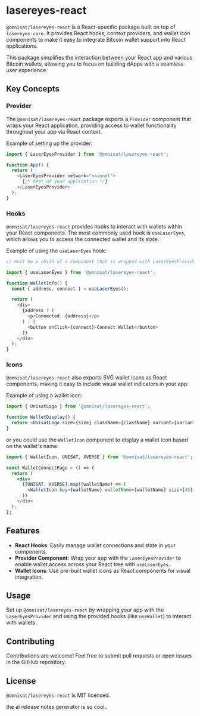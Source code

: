 # lasereyes-react 

`@omnisat/lasereyes-react` is a React-specific package built on top of `lasereyes-core`. It provides React hooks, context providers, and wallet icon components to make it easy to integrate Bitcoin wallet support into React applications.

This package simplifies the interaction between your React app and various Bitcoin wallets, allowing you to focus on building dApps with a seamless user experience.

## Key Concepts

### Provider
The `@omnisat/lasereyes-react` package exports a `Provider` component that wraps your React application, providing access to wallet functionality throughout your app via React context.

Example of setting up the provider:

```typescript
import { LaserEyesProvider } from '@omnisat/lasereyes-react';

function App() {
  return (
    <LaserEyesProvider network="mainnet">
      {/* Rest of your application */}
    </LaserEyesProvider>
  );
}
```

### Hooks
`@omnisat/lasereyes-react` provides hooks to interact with wallets within your React components. The most commonly used hook is `useLaserEyes`, which allows you to access the connected wallet and its state.

Example of using the `useLaserEyes` hook:

```typescript
// must be a child of a component that is wrapped with LaserEyesProvider

import { useLaserEyes } from '@omnisat/lasereyes-react';

function WalletInfo() {
  const { address, connect } = useLaserEyes();

  return (
    <div>
      {address ? (
        <p>Connected: {address}</p>
      ) : (
        <button onClick={connect}>Connect Wallet</button>
      )}
    </div>
  );
}
```

### Icons
`@omnisat/lasereyes-react` also exports SVG wallet icons as React components, making it easy to include visual wallet indicators in your app.

Example of using a wallet icon:

```typescript
import { UnisatLogo } from '@omnisat/lasereyes-react';

function WalletDisplay() {
  return <UnisatLogo size={size} className={className} variant={variant} />;
}
```

or you could use the `WalletIcon` component to display a wallet icon based on the wallet's name:

``` jsx
import { WalletIcon, UNISAT, XVERSE } from '@omnisat/lasereyes-react';

const WalletConnectPage = () => {
  return (
    <div>
      {[UNISAT, XVERSE].map((walletName) => (
        <WalletIcon key={walletName} walletName={walletName} size={45} className={"mx-4"} />
      ))
    </div>
  );
};
```

## Features
- **React Hooks**: Easily manage wallet connections and state in your components.
- **Provider Component**: Wrap your app with the `LaserEyesProvider` to enable wallet access across your React tree with `useLaserEyes`.
- **Wallet Icons**: Use pre-built wallet icons as React components for visual integration.

## Usage
Set up `@omnisat/lasereyes-react` by wrapping your app with the `LaserEyesProvider` and using the provided hooks (like `useWallet`) to interact with wallets.

## Contributing
Contributions are welcome! Feel free to submit pull requests or open issues in the GitHub repository.

## License
`@omnisat/lasereyes-react` is MIT licensed.

the ai release notes generator is so cool..
